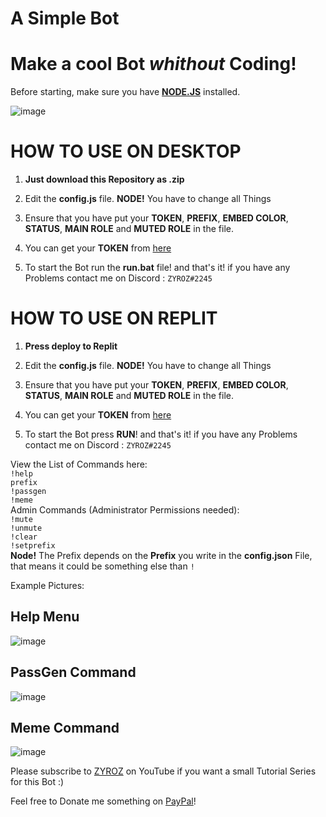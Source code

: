 # A Simple Bot

# Make a cool Bot  *whithout* Coding!

  

Before starting, make sure you have **[NODE.JS](https://www.nodejs.org/en)** installed.

![image](https://cdn.discordapp.com/attachments/877867671683735602/878593360904998942/unknown.png)

  

# HOW TO USE ON DESKTOP

1. **Just download this Repository as .zip**

3. Edit the **config.js** file. **NODE!** You have to change all Things

4. Ensure that you have put your **TOKEN**, **PREFIX**, **EMBED COLOR**, **STATUS**, **MAIN ROLE** and **MUTED ROLE** in the file.

5. You can get your **TOKEN** from [here](https://discord.com/developers/applications)

6. To start the Bot run the **run.bat** file!
     and that's it!
     if you have any Problems contact me on Discord : `ZYROZ#2245`


# HOW TO USE ON REPLIT

1. **Press deploy to Replit**

3. Edit the **config.js** file. **NODE!** You have to change all Things

4. Ensure that you have put your **TOKEN**, **PREFIX**, **EMBED COLOR**, **STATUS**, **MAIN ROLE** and **MUTED ROLE** in the file.

5. You can get your **TOKEN** from [here](https://discord.com/developers/applications)

6. To start the Bot press **RUN**!
     and that's it!
     if you have any Problems contact me on Discord : `ZYROZ#2245`
  
View the List of Commands here:<br>
`!help` <br>
`prefix`<br>
`!passgen`<br>
`!meme`<br>
Admin Commands (Administrator Permissions needed):<br>
`!mute`<br>
`!unmute`<br>
`!clear`<br>
`!setprefix`<br>
 **Node!** The Prefix depends on the **Prefix** you write in the **config.json** File, that means it could be something else than `!`

Example Pictures:
## Help Menu

![image](https://cdn.discordapp.com/attachments/878607665952075816/878607998711365662/unknown.png)
## PassGen Command
![image](https://cdn.discordapp.com/attachments/878607665952075816/878616358810701934/unknown.png)
## Meme Command
![image](https://cdn.discordapp.com/attachments/857968166202507313/878618064718016532/unknown.png)

  
  

Please subscribe to [ZYROZ](https://www.youtube.com/xzynn?sub_confirmation=1) on YouTube if you want a small Tutorial Series for this Bot :)

  

Feel free to Donate me something on [PayPal](paypal.me/DevZyroz)!
